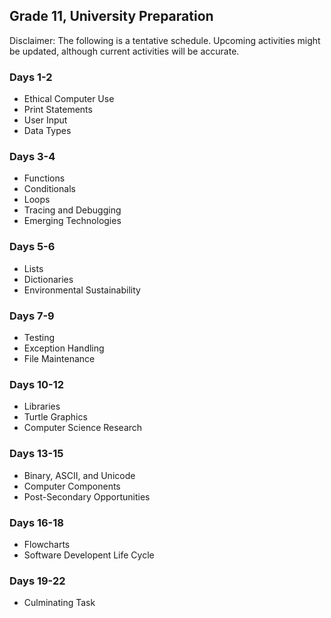 ## Grade 11, University Preparation

Disclaimer: The following is a tentative schedule. Upcoming activities might be updated, although current activities will be accurate.

### Days 1-2

* Ethical Computer Use
* Print Statements
* User Input
* Data Types

### Days 3-4

* Functions
* Conditionals
* Loops
* Tracing and Debugging
* Emerging Technologies

### Days 5-6

* Lists
* Dictionaries
* Environmental Sustainability

### Days 7-9

* Testing
* Exception Handling
* File Maintenance

### Days 10-12

* Libraries
* Turtle Graphics
* Computer Science Research

### Days 13-15

* Binary, ASCII, and Unicode
* Computer Components
* Post-Secondary Opportunities

### Days 16-18

* Flowcharts
* Software Developent Life Cycle

### Days 19-22

* Culminating Task

